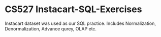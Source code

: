 # CS527 Instacart-SQL-Exercises
Instacart dataset was used as our SQL practice. Includes Normalization, Denormalization, Advance qurey, OLAP etc.
